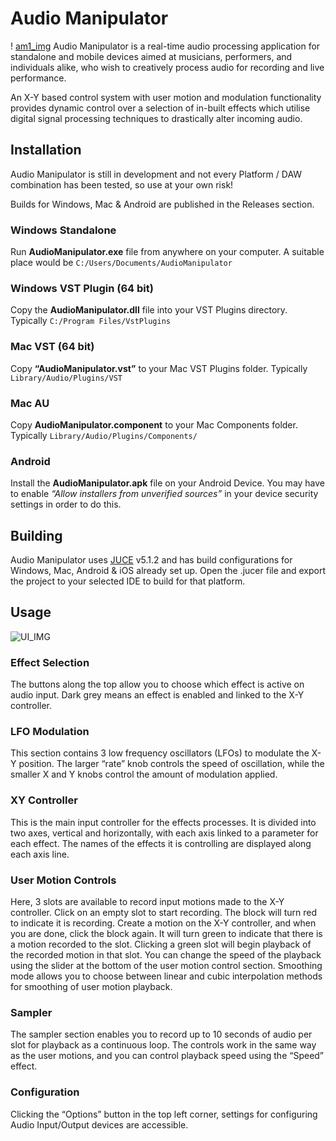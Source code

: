 # Audio Manipulator
! [am1_img](https://i.imgur.com/7WMaRet.png)
Audio Manipulator is a real-time audio processing application for standalone and mobile devices aimed at musicians, performers, and individuals alike, who wish to creatively process audio for recording and live performance. 

An X-Y based control system with user motion and modulation functionality provides dynamic control over a selection of in-built effects which utilise digital signal processing techniques to drastically alter incoming audio. 

## Installation
Audio Manipulator is still in development and not every Platform / DAW combination has been tested, so use at your own risk!

Builds for Windows, Mac & Android are published in the Releases section.

### Windows Standalone
Run **AudioManipulator.exe** file from anywhere on your computer. 
A suitable place would be `C:/Users/Documents/AudioManipulator`

### Windows VST Plugin (64 bit)
Copy the **AudioManipulator.dll** file into your VST Plugins directory.
Typically `C:/Program Files/VstPlugins` 

### Mac VST (64 bit)
Copy **“AudioManipulator.vst”** to your Mac VST Plugins folder. 
Typically `Library/Audio/Plugins/VST`

### Mac AU
Copy **AudioManipulator.component** to your Mac Components folder.
Typically `Library/Audio/Plugins/Components/`

### Android
Install the **AudioManipulator.apk** file on your Android Device.
You may have to enable *“Allow installers from unverified sources”* in your device security settings in order to do this. 

## Building
Audio Manipulator uses [JUCE](https://juce.com/) v5.1.2 and has build configurations for Windows, Mac, Android & iOS already set up.
Open the .jucer file and export the project to your selected IDE to build for that platform.

## Usage

![UI_IMG](https://i.imgur.com/Gtt7DKS.png)

### Effect Selection
The buttons along the top allow you to choose which effect is active on audio input. Dark grey means an effect is enabled and linked to the X-Y controller. 

### LFO Modulation 
This section contains 3 low frequency oscillators (LFOs) to modulate the X-Y position. The larger “rate” knob controls the speed of oscillation, while the smaller X and Y knobs control the amount of modulation applied. 

### XY Controller 
This is the main input controller for the effects processes. It is divided into two axes, vertical and horizontally, with each axis linked to a parameter for each effect. The names of the effects it is controlling are displayed along each axis line. 

### User Motion Controls
Here, 3 slots are available to record input motions made to the X-Y controller. Click on an empty slot to start recording. The block will turn red to indicate it is recording. Create a motion on the X-Y controller, and when you are done, click the block again. It will turn green to indicate that there is a motion recorded to the slot. Clicking a green slot will begin playback of the recorded motion in that slot. You can change the speed of the playback using the slider at the bottom of the user motion control section. Smoothing mode allows you to choose between linear and cubic interpolation methods for smoothing of user motion playback. 
### Sampler
The sampler section enables you to record up to 10 seconds of audio per slot for playback as a continuous loop. The controls work in the same way as the user motions, and you can control playback speed using the “Speed” effect. 
### Configuration
Clicking the “Options” button in the top left corner, settings for configuring Audio Input/Output devices are accessible. 
